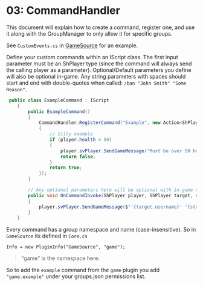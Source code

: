 # 03: CommandHandler

This document will explain how to create a command, register one, and use it along with the GroupManager to only allow it for specific groups.

See `CustomEvents.cs` in [GameSource](https://github.com/broke-protocol/source/blob/master/BP-GameSource/Types/CustomEvents.cs) for an example.

Define your custom commands within an IScript class. The first input parameter must be an ShPlayer type (since the command will always send the calling player as a parameter). Optional/Default parameters you define will also be optional in-game. Any string parameters with spaces should start and end with double-quotes when called: `/ban "John Smith" "Some Reason"`.

```csharp
 public class ExampleCommand : IScript
    {
        public ExampleCommand()
        {
            CommandHandler.RegisterCommand("Example", new Action<ShPlayer, ShPlayer, string, string, byte, int, float>(OnCommandInvoke), (player, command) =>
            {
                // Silly example
                if (player.health < 50)
                {
                    player.svPlayer.SendGameMessage("Must be over 50 health to use this command");
                    return false;
                }
                return true;
            });
        }

        // Any optional parameters here will be optional with in-game commands too
        public void OnCommandInvoke(ShPlayer player, ShPlayer target, string string1 = "default1", string string2 = "default2", byte byte1 = 1, int int1 = 2, float float1 = 3f)
        {
            player.svPlayer.SendGameMessage($"'{target.username}' '{string1}' '{string2}' '{byte1}' '{int1}' '{float1}'");
        }
    }
```

Every command has a group namespace and name (case-insensitive).
So in `GameSource` its defined in `Core.cs` 

```Info = new PluginInfo("GameSource", "game");```

>"game" is the namespace here.

So to add the `example` command from the `game` plugin you add `"game.example"` under your groups.json permissions list.
